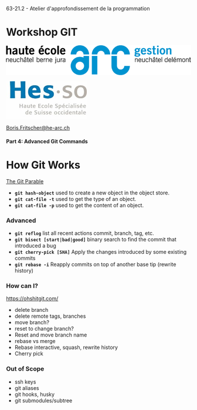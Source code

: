 63-21.2 - Atelier d'approfondissement de la programmation
<!-- .element style="font-size:0.7em;margin:4em 0;" -->

# Workshop GIT

![](images/common/logo_heg.png)
<!-- .element style="position:absolute; top:0; left:0;width:40%;" class="nopdf" -->

![](images/common/logo_hes-so.jpg)
<!-- .element style="position:absolute; top:0; right:0;width:10%;" class="nopdf" -->

[Boris.Fritscher@he-arc.ch](mailto:Boris.Fritscher@he-arc.ch)
<!-- .element style="position:absolute; bottom:20px; left:0;" class="nopdf" -->

#### Part 4: Advanced Git Commands




# How Git Works

[The Git Parable](https://docs.google.com/presentation/d/1n1b-BSM9w8M48sVdDwaPSqbcy7aQJp2lPYaEMvE6FVw/edit?usp=sharing)

* **`git hash-object`** used to create a new object in the object store.
* **`git cat-file -t`** used to get the type of an object.
* **`git cat-file -p`** used to get the content of an object.




### Advanced

* **`git reflog`** list all recent actions commit, branch, tag, etc.
* **`git bisect [start|bad|good]`** binary search to find the commit that introduced a bug
* **`git cherry-pick [SHA]`** Apply the changes introduced by some existing commits
* **`git rebase -i`** Reapply commits on top of another base tip (rewrite history)




### How can I?

https://ohshitgit.com/

* delete branch
* delete remote tags, branches
* move branch?
* reset to change branch?
* Reset and move branch name
* rebase vs merge
* Rebase interactive, squash, rewrite history
* Cherry pick




### Out of Scope

* ssh keys
* git aliases
* git hooks, husky
* git submodules/subtree

